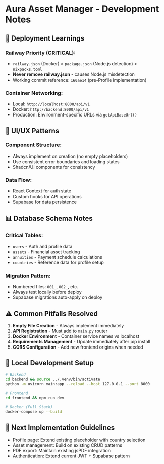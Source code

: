 # Aura Asset Manager - Development Notes

## 🚀 Deployment Learnings

### Railway Priority (CRITICAL):
- `railway.json` (Docker) > `package.json` (Node.js detection) > `nixpacks.toml`
- **Never remove railway.json** - causes Node.js misdetection
- Working commit reference: `160ae14` (pre-Profile implementation)

### Container Networking:
- Local: `http://localhost:8000/api/v1`  
- Docker: `http://backend:8000/api/v1`
- Production: Environment-specific URLs via `getApiBaseUrl()`

## 🎨 UI/UX Patterns

### Component Structure:
- Always implement on creation (no empty placeholders)
- Use consistent error boundaries and loading states
- Shadcn/UI components for consistency

### Data Flow:
- React Context for auth state
- Custom hooks for API operations  
- Supabase for data persistence

## 📊 Database Schema Notes

### Critical Tables:
- `users` - Auth and profile data
- `assets` - Financial asset tracking
- `annuities` - Payment schedule calculations
- `countries` - Reference data for profile setup

### Migration Pattern:
- Numbered files: `001_`, `002_`, etc.
- Always test locally before deploy
- Supabase migrations auto-apply on deploy

## ⚠️ Common Pitfalls Resolved

1. **Empty File Creation** - Always implement immediately
2. **API Registration** - Must add to `main.py` router
3. **Docker Environment** - Container service names vs localhost
4. **Requirements Management** - Update immediately after pip install
5. **CORS Configuration** - Add new frontend origins when needed

## 🔧 Local Development Setup

```bash
# Backend
cd backend && source ../.venv/bin/activate
python -m uvicorn main:app --reload --host 127.0.0.1 --port 8000

# Frontend  
cd frontend && npm run dev

# Docker (Full Stack)
docker-compose up --build
```

## 📝 Next Implementation Guidelines

- Profile page: Extend existing placeholder with country selection
- Asset management: Build on existing CRUD patterns
- PDF export: Maintain existing jsPDF integration
- Authentication: Extend current JWT + Supabase pattern
